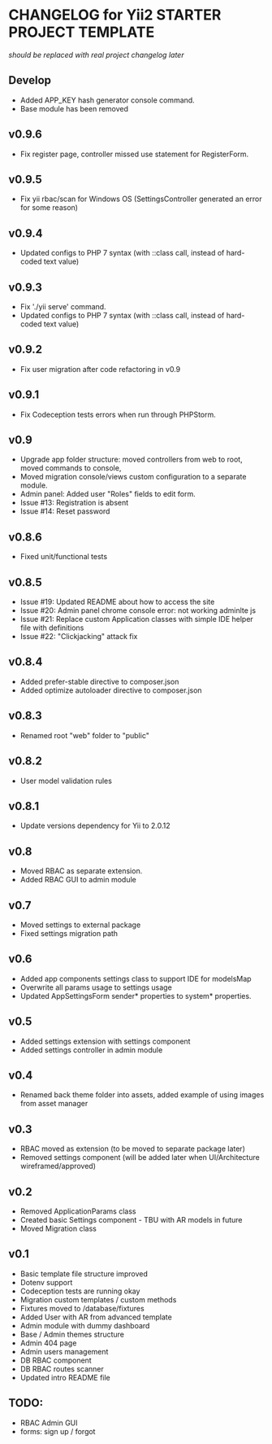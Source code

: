 CHANGELOG for Yii2 STARTER PROJECT TEMPLATE
=====================

*should be replaced with real project changelog later*

Develop
---------------------
* Added APP_KEY hash generator console command.
* Base module has been removed 

v0.9.6
---------------------
* Fix register page, controller missed use statement for RegisterForm.

v0.9.5
---------------------
* Fix yii rbac/scan for Windows OS (SettingsController generated an error for some reason)

v0.9.4
---------------------
* Updated configs to PHP 7 syntax (with ::class call, instead of hard-coded text value)

v0.9.3
---------------------
* Fix './yii serve' command.
* Updated configs to PHP 7 syntax (with ::class call, instead of hard-coded text value)

v0.9.2
---------------------
* Fix user migration after code refactoring in v0.9

v0.9.1
---------------------
* Fix Codeception tests errors when run through PHPStorm.

v0.9
---------------------
* Upgrade app folder structure: moved controllers from web to root, moved commands to console, 
* Moved migration console/views custom configuration to a separate module.
* Admin panel: Added user "Roles" fields to edit form.
* Issue #13: Registration is absent
* Issue #14: Reset password

v0.8.6
---------------------
* Fixed unit/functional tests

v0.8.5
---------------------
* Issue #19: Updated README about how to access the site
* Issue #20: Admin panel chrome console error: not working adminlte js
* Issue #21: Replace custom Application classes with simple IDE helper file with definitions
* Issue #22: "Clickjacking" attack fix

v0.8.4
---------------------
* Added prefer-stable directive to composer.json
* Added optimize autoloader directive to composer.json

v0.8.3
---------------------
* Renamed root "web" folder to "public"

v0.8.2
---------------------
* User model validation rules

v0.8.1
---------------------
* Update versions dependency for Yii to 2.0.12

v0.8
---------------------
* Moved RBAC as separate extension.
* Added RBAC GUI to admin module

v0.7
---------------------
* Moved settings to external package
* Fixed settings migration path

v0.6
---------------------
* Added app components settings class to support IDE for modelsMap
* Overwrite all params usage to settings usage
* Updated AppSettingsForm sender* properties to system* properties. 

v0.5
---------------------
* Added settings extension with settings component
* Added settings controller in admin module

v0.4
---------------------
* Renamed back theme folder into assets, added example of using images from asset manager

v0.3
---------------------
* RBAC moved as extension (to be moved to separate package later)
* Removed settings component (will be added later when UI/Architecture wireframed/approved)

v0.2
---------------------
* Removed ApplicationParams class
* Created basic Settings component - TBU with AR models in future
* Moved Migration class

v0.1
---------------------
* Basic template file structure improved
* Dotenv support
* Codeception tests are running okay
* Migration custom templates / custom methods
* Fixtures moved to /database/fixtures
* Added User with AR from advanced template
* Admin module with dummy dashboard
* Base / Admin themes structure
* Admin 404 page
* Admin users management
* DB RBAC component
* DB RBAC routes scanner
* Updated intro README file

TODO:
----------------------
* RBAC Admin GUI
* forms: sign up / forgot

